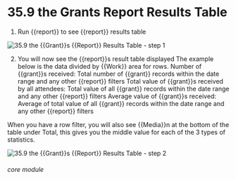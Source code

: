 # 35.9 the Grants Report Results Table

1.  Run {{report}} to see {{report}} results table

![35.9 the {{Grant}}s {{Report}} Results Table - step 1](35.9_the_Grants_Report_Results_Table_im_1.png)

2. You will now see the {{report}}s result table displayed
The example below is the data divided by {{Work}} area for rows.
Number of {{grant}}s received: Total number of {{grant}} records within the date range and any other {{report}} filters
Total value of {{grant}}s received by all attendees: Total value of all {{grant}} records within the date range and any other {{report}} filters
Average value of {{grant}}s received: Average of total value of all {{grant}} records within the date range and any other {{report}} filters

When you have a row filter, you will also see {{Media}}n at the bottom of the table under Total, this gives you the middle value for each of the 3 types of statistics.

![35.9 the {{Grant}}s {{Report}} Results Table - step 2](35.9_the_Grants_Report_Results_Table_im_2.png)


###### core module
